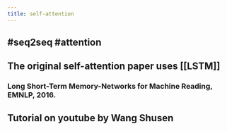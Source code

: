 ```yaml
---
title: self-attention
---
```


## #seq2seq #attention 

## The original self-attention paper uses [[LSTM]]
### Long Short-Term Memory-Networks for Machine Reading, EMNLP, 2016.
## Tutorial on youtube by Wang Shusen
##
